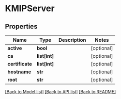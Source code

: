 # KMIPServer

## Properties
Name | Type | Description | Notes
------------ | ------------- | ------------- | -------------
**active** | **bool** |  | [optional] 
**ca** | **list[int]** |  | [optional] 
**certificate** | **list[int]** |  | [optional] 
**hostname** | **str** |  | [optional] 
**root** | **str** |  | [optional] 

[[Back to Model list]](../README.md#documentation-for-models) [[Back to API list]](../README.md#documentation-for-api-endpoints) [[Back to README]](../README.md)


